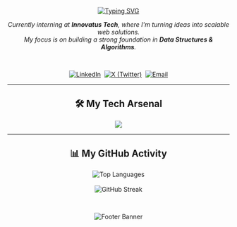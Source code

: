 <p align="center">
  <a href="https://git.io/typing-svg">
    <img src="https://readme-typing-svg.herokuapp.com?font=Fira+Code&size=35&pause=1000&color=00BFFF&center=true&vCenter=true&width=435&lines=Hi+there%2C+I'm+Vedant+Hande+%F0%9F%91%8B;Aspiring+Backend+Developer;MERN+Stack+Enthusiast;Lifelong+Learner" alt="Typing SVG">
  </a>
</p>

<p align="center">
  <em>
    Currently interning at <b>Innovatus Tech</b>, where I'm turning ideas into scalable web solutions.<br>
    My focus is on building a strong foundation in <b>Data Structures & Algorithms</b>.
  </em>
</p>

<br>

<p align="center">
  <a href="https://www.linkedin.com/in/vedant-hande-" target="_blank"><img src="https://img.shields.io/badge/LinkedIn-0077B5?style=for-the-badge&logo=linkedin&logoColor=white" alt="LinkedIn"></a>&nbsp;
  <a href="https://x.com/vedant0x" target="_blank"><img src="https://img.shields.io/badge/X-000000?style=for-the-badge&logo=x&logoColor=white" alt="X (Twitter)"></a>&nbsp;
  <a href="mailto:vedanthande453@gmail.com"><img src="https://img.shields.io/badge/Email-D14836?style=for-the-badge&logo=gmail&logoColor=white" alt="Email"></a>
</p>

---

<h2 align="center">🛠️ My Tech Arsenal</h2>

<p align="center">
  <a href="https://skillicons.dev">
    <img src="https://skillicons.dev/icons?i=cpp,java,js,react,nodejs,express,mongodb,mysql,gcp,git,github,vscode,postman" />
  </a>
</p>

---

<h2 align="center">📊 My GitHub Activity</h2>

<p align="center">
  <img src="https://github-readme-stats.vercel.app/api/top-langs/?username=Vedant-Hande&theme=aura&hide_border=true&include_all_commits=true&count_private=true&layout=compact" alt="Top Languages" />
  <br><br>
  <img src="https://github-readme-streak-stats.herokuapp.com/?user=Vedant-Hande&theme=aura&hide_border=true" alt="GitHub Streak" />
</p>

<br>

<p align="center">
  <img src="https://capsule-render.vercel.app/api?type=waving&color=gradient&height=120&section=footer" alt="Footer Banner"/>
</p>
